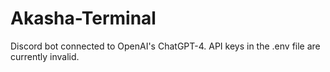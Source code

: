 # Akasha-Terminal
Discord bot connected to OpenAI's ChatGPT-4.
API keys in the .env file are currently invalid.
